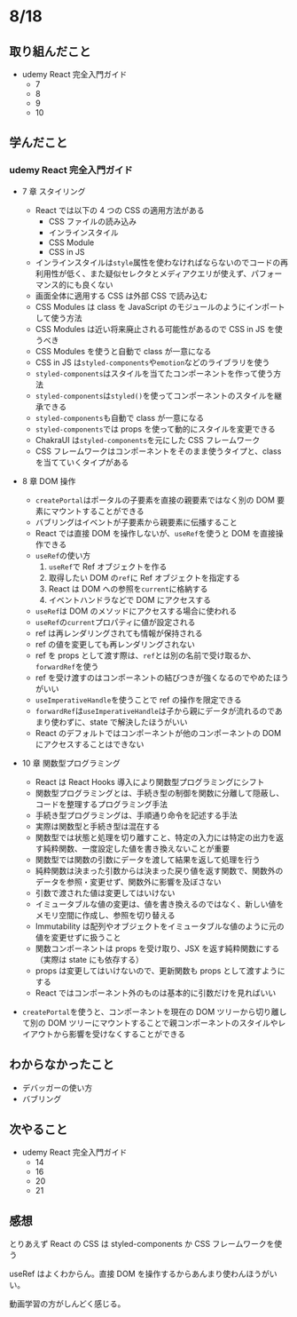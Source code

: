 # 8/18

## 取り組んだこと

- udemy React 完全入門ガイド
  - 7
  - 8
  - 9
  - 10

## 学んだこと

### udemy React 完全入門ガイド

- 7 章 スタイリング
  - React では以下の 4 つの CSS の適用方法がある
    - CSS ファイルの読み込み
    - インラインスタイル
    - CSS Module
    - CSS in JS
  - インラインスタイルは`style`属性を使わなければならないのでコードの再利用性が低く、また疑似セレクタとメディアクエリが使えず、パフォーマンス的にも良くない
  - 画面全体に適用する CSS は外部 CSS で読み込む
  - CSS Modules は class を JavaScript のモジュールのようにインポートして使う方法
  - CSS Modules は近い将来廃止される可能性があるので CSS in JS を使うべき
  - CSS Modules を使うと自動で class が一意になる
  - CSS in JS は`styled-components`や`emotion`などのライブラリを使う
  - `styled-components`はスタイルを当てたコンポーネントを作って使う方法
  - `styled-components`は`styled()`を使ってコンポーネントのスタイルを継承できる
  - `styled-components`も自動で class が一意になる
  - `styled-components`では props を使って動的にスタイルを変更できる
  - ChakraUI は`styled-components`を元にした CSS フレームワーク
  - CSS フレームワークはコンポーネントをそのまま使うタイプと、class を当てていくタイプがある
- 8 章 DOM 操作
  - `createPortal`はポータルの子要素を直接の親要素ではなく別の DOM 要素にマウントすることができる
  - バブリングはイベントが子要素から親要素に伝播すること
  - React では直接 DOM を操作しないが、`useRef`を使うと DOM を直接操作できる
  - `useRef`の使い方
    1. `useRef`で Ref オブジェクトを作る
    2. 取得したい DOM の`ref`に Ref オブジェクトを指定する
    3. React は DOM への参照を`current`に格納する
    4. イベントハンドラなどで DOM にアクセスする
  - `useRef`は DOM のメソッドにアクセスする場合に使われる
  - `useRef`の`current`プロパティに値が設定される
  - ref は再レンダリングされても情報が保持される
  - ref の値を変更しても再レンダリングされない
  - ref を props として渡す際は、`ref`とは別の名前で受け取るか、`forwardRef`を使う
  - ref を受け渡すのはコンポーネントの結びつきが強くなるのでやめたほうがいい
  - `useImperativeHandle`を使うことで ref の操作を限定できる
  - `forwardRef`は`useImperativeHandle`は子から親にデータが流れるのであまり使わずに、state で解決したほうがいい
  - React のデフォルトではコンポーネントが他のコンポーネントの DOM にアクセスすることはできない
- 10 章 関数型プログラミング

  - React は React Hooks 導入により関数型プログラミングにシフト
  - 関数型プログラミングとは、手続き型の制御を関数に分離して隠蔽し、コードを整理するプログラミング手法
  - 手続き型プログラミングは、手順通り命令を記述する手法
  - 実際は関数型と手続き型は混在する
  - 関数型では状態と処理を切り離すこと、特定の入力には特定の出力を返す純粋関数、一度設定した値を書き換えないことが重要
  - 関数型では関数の引数にデータを渡して結果を返して処理を行う
  - 純粋関数は決まった引数からは決まった戻り値を返す関数で、関数外のデータを参照・変更せず、関数外に影響を及ぼさない
  - 引数で渡された値は変更してはいけない
  - イミュータブルな値の変更は、値を書き換えるのではなく、新しい値をメモリ空間に作成し、参照を切り替える
  - Immutability は配列やオブジェクトをイミュータブルな値のように元の値を変更せずに扱うこと
  - 関数コンポーネントは props を受け取り、JSX を返す純粋関数にする（実際は state にも依存する）
  - props は変更してはいけないので、更新関数も props として渡すようにする
  - React ではコンポーネント外のものは基本的に引数だけを見ればいい

- `createPortal`を使うと、コンポーネントを現在の DOM ツリーから切り離して別の DOM ツリーにマウントすることで親コンポーネントのスタイルやレイアウトから影響を受けなくすることができる

## わからなかったこと

- デバッガーの使い方
- バブリング

## 次やること

- udemy React 完全入門ガイド
  - 14
  - 16
  - 20
  - 21

## 感想

とりあえず React の CSS は styled-components か CSS フレームワークを使う

useRef はよくわからん。直接 DOM を操作するからあんまり使わんほうがいい。

動画学習の方がしんどく感じる。
